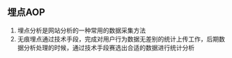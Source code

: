 ## 埋点AOP
1. 埋点分析是网站分析的一种常用的数据采集方法
2. 无痕埋点通过技术手段，完成对用户行为数据无差别的统计上传工作，后期数据分析处理的时候，通过技术手段赛选出合适的数据进行统计分析


